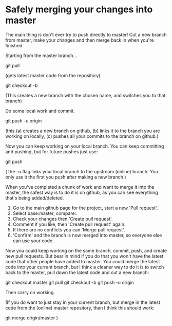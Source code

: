 Safely merging your changes into master
=======================================
The main thing is don't ever try to push directly to master! Cut a new branch from master, make your changes and then merge back in when you're finished.

Starting from the master branch...

  git pull
  
(gets latest master code from the repository)

  git checkout -b <your new branch name goes here>

(This creates a new branch with the chosen name, and switches you to that branch)

Do some local work and commit.

  git push -u origin <your branch name>
  
(this (a) creates a new branch on github, (b) links it to the branch you are working on locally,
(c) pushes all your commits to the branch on github.)

Now you can keep working on your local branch. You can keep committing and pushing, but for future pushes just use:

  git push
  
( the -u flag links your local branch to the upstream (online) branch. You only use it the first you push after making a new branch.)

When you've completed a chunk of work and want to merge it into the master, the safest way is to do it is on github, as you can see everything that's being added/deleted.

1. Go to the main github page for the project, start a new 'Pull request'.
2. Select base:master, compare:<your branch name>.
3. Check your changes then 'Create pull request'.
4. Comment if you like, then 'Create pull request' again.
5. If there are no conflicts you can 'Merge pull request'.
6. 'Confirm' and the branch is now merged into master, so everyone else can use your code.

Now you could keep working on the same branch, commit, push, and create new pull requests. But bear in mind if you do that you won't have the latest code that other people have added to master. You could merge the latest code into your current branch, but I think a cleaner way to do it is to switch back to the master, pull down the latest code and cut a new branch:

  git checkout master
  git pull
  git checkout -b <fun new branch name>
  git push -u origin <fun new branch name>

Then carry on working.

(If you do want to just stay in your current branch, but merge in the latest code from the (online) master repository, then I think this should work:

  git merge origin/master
)

